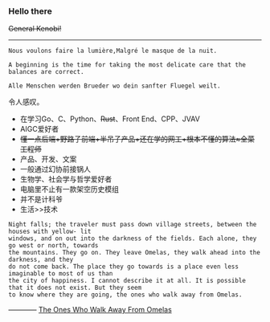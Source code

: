 ### Hello there
~~General Kenobi!~~

---

`Nous voulons faire la lumière,Malgré le masque de la nuit.`

`A beginning is the time for taking the most delicate care that the balances are correct.`

`Alle Menschen werden Brueder wo dein sanfter Fluegel weilt.`

令人感叹。

- 在学习Go、C、Python、~~Rust~~、Front End、CPP、JVAV
- AIGC爱好者
- ~~懂一点后端+野路子前端+半吊子产品+还在学的网工+根本不懂的算法≈全菜工程师~~
- 产品、开发、文案
- 一般通过幻协前接锅人
- 生物学、社会学与哲学爱好者
- 电脑里不止有一款架空历史模组
- 并不是计科爷
- 生活>>技术
```
Night falls; the traveler must pass down village streets, between the houses with yellow- lit
windows, and on out into the darkness of the fields. Each alone, they go west or north, towards
the mountains. They go on. They leave Omelas, they walk ahead into the darkness, and they
do not come back. The place they go towards is a place even less imaginable to most of us than
the city of happiness. I cannot describe it at all. It is possible that it does not exist. But they seem
to know where they are going, the ones who walk away from Omelas.
```
———— [The Ones Who Walk Away From Omelas](https://shsdavisapes.pbworks.com/f/Omelas.pdf)
